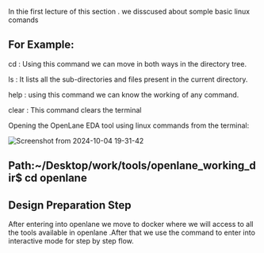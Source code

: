 In thie first lecture of this section . we disscused about somple basic linux comands 

For Example:
------------
cd : Using this command we can move in both ways in the directory tree.

ls : It lists all the sub-directories and files present in the current directory.

help : using this command we can know the working of any command.

clear : This command clears the terminal

Opening the OpenLane EDA tool using linux commands from the terminal:

![Screenshot from 2024-10-04 19-31-42](https://github.com/user-attachments/assets/8308cde6-0254-42cb-a143-9f4443f96a35)

Path:~/Desktop/work/tools/openlane_working_dir$ cd openlane
------

Design Preparation Step
----------------------
After entering into openlane we move to docker where we will access to all the tools available in openlane .After that we use the command to enter into interactive mode for step by step flow.


